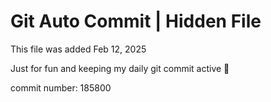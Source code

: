 # Git Auto Commit | Hidden File

This file was added Feb 12, 2025

Just for fun and keeping my daily git commit active 🤪

commit number: 185800
